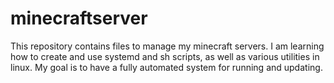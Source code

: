 # minecraftserver
This repository contains files to manage my minecraft servers. I am learning how to create and use systemd and sh scripts, as well as various utilities in linux. My goal is to have a fully automated system for running and updating. 

